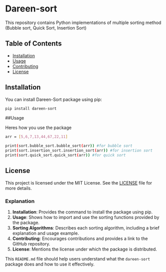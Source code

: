 # Dareen-sort
This repository contains Python implementations of multiple sorting method (Bubble sort, Quick Sort, Insertion Sort)

## Table of Contents

- [Installation](##installation)
- [Usage](##usage)
- [Contributing](##contributing)
- [License](##license)

## Installation

You can install Dareen-Sort package using pip:

```bash
pip install dareen-sort
```

##Usage

Heres how you use the package

```bash
arr = [5,6,7,13,44,67,22,11]

print(sort.bubble_sort.bubble_sort(arr)) #for bubble sort
print(sort.insertion_sort.insertion_sort(arr)) #for insertion sort
print(sort.quick_sort.quick_sort(arr)) #for quick sort
```

## License
This project is licensed under the MIT License. See the [LICENSE](LICENSE) file for more details.

### Explanation

1. **Installation**: Provides the command to install the package using pip.
2. **Usage**: Shows how to import and use the sorting functions provided by the package.
3. **Sorting Algorithms**: Describes each sorting algorithm, including a brief explanation and usage example.
4. **Contributing**: Encourages contributions and provides a link to the GitHub repository.
5. **License**: Mentions the license under which the package is distributed.

This `README.md` file should help users understand what the `dareen-sort` package does and how to use it effectively.
